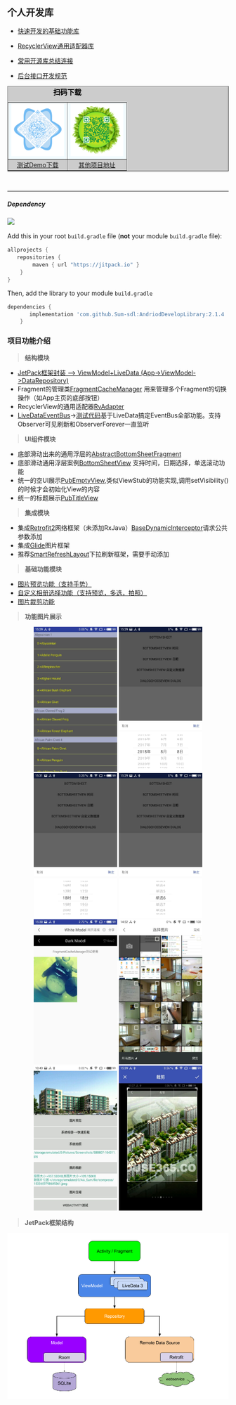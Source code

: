 
## 个人开发库

-  [快速开发的基础功能库](https://github.com/Sum-sdl/AndriodDevelopLibrary)
 
-  [RecyclerView通用适配器库](https://github.com/Sum-sdl/RvAdapter)

-  [常用开源库总结连接](https://github.com/Sum-sdl/AndriodDevelopLibrary/blob/master/sample/%E5%B8%B8%E7%94%A8%E5%BC%80%E6%BA%90%E5%BA%93.md)

-  [后台接口开发规范](https://github.com/Sum-sdl/StudyNode/blob/master/TeamWork/Interface_development_standard.md)


<table border="1"  bgcolor="#cccccc" cellpadding="7">
 <caption style ="text-align:center;font-size:16px;font-weight:bold;color:#000;">扫码下载</caption>
    <tr style ="background:#f2fbfe !important;">
        <td >
        <img src="https://raw.githubusercontent.com/Sum-sdl/AndriodDevelopLibrary/master/sample/demoUi/download_demo.png"   height="120" width="120" >
        </td>
        <td>
        <img src="https://raw.githubusercontent.com/Sum-sdl/AndriodDevelopLibrary/master/sample/demoUi/project.png"  height="120" width="120"  >
        </td>
    </tr>
    <tr>
        <td style ="text-align:center"><a href="https://raw.githubusercontent.com/Sum-sdl/AndriodDevelopLibrary/master/sample/other/sample-release.apk">测试Demo下载</a></td>
        <td style ="text-align:center"><a href="https://gitee.com/Sum-sdl/code_project" target="_blank">其他项目地址</a></td>
    </tr>
</table>
</br>


---

##### Dependency

[![](https://jitpack.io/v/Sum-sdl/AndriodDevelopLibrary.svg)](https://jitpack.io/#Sum-sdl/AndriodDevelopLibrary)

 Add this in your root `build.gradle` file (**not** your module `build.gradle` file):
 
 ```gradle
 allprojects {
 	repositories {
         maven { url "https://jitpack.io" }
     }
 }
 ```
 
 Then, add the library to your module `build.gradle`
 ```gradle
 dependencies {
        implementation 'com.github.Sum-sdl:AndriodDevelopLibrary:2.1.4
     }
 ```
 

### 项目功能介绍

> **结构模块**
>
- [JetPack框架封装 --> ViewModel+LiveData (App->ViewModel->DataRepository)](https://github.com/Sum-sdl/AndriodDevelopLibrary/tree/master/sample/src/main/java/jetpack/demo/framework)
- Fragment的管理类[FragmentCacheManager](https://github.com/Sum-sdl/AndriodDevelopLibrary/blob/master/library/src/main/java/com/sum/library/framework/FragmentCacheManager.java)
用来管理多个Fragment的切换操作（如App主页的底部按钮）
- RecyclerView的通用适配器[RvAdapter](https://github.com/Sum-sdl/RvAdapter)
- [LiveDataEventBus](https://github.com/Sum-sdl/AndriodDevelopLibrary/blob/master/library/src/main/java/com/sum/library/utils/LiveDataEventBus.java)->[测试代码](https://github.com/Sum-sdl/AndriodDevelopLibrary/blob/master/sample/src/main/java/jetpack/demo/NewStartActivity.kt)基于LiveData搞定EventBus全部功能。支持Observer可见刷新和ObserverForever一直监听

> **UI组件模块**
>
- 底部滑动出来的通用浮层的[AbstractBottomSheetFragment](https://github.com/Sum-sdl/AndriodDevelopLibrary/blob/master/library/src/main/java/com/sum/library/view/sheet/AbstractBottomSheetFragment.java)
- 底部滑动通用浮层案例[BottomSheetView](https://github.com/Sum-sdl/AndriodDevelopLibrary/blob/master/library/src/main/java/com/sum/library/view/sheet/BottomSheetView.java)
支持时间，日期选择，单选滚动功能
- 统一的空UI展示[PubEmptyView](https://github.com/Sum-sdl/AndriodDevelopLibrary/blob/master/library/src/main/java/com/sum/library/view/widget/PubEmptyView.java),类似ViewStub的功能实现,调用setVisibility()的时候才会初始化View的内容
- 统一的标题展示[PubTitleView](https://github.com/Sum-sdl/AndriodDevelopLibrary/blob/master/library/src/main/java/com/sum/library/view/widget/PubTitleView.kt)

> **集成模块**
>
-  集成[Retrofit2](http://square.github.io/retrofit/)网络框架（未添加RxJava）[BaseDynamicInterceptor](https://github.com/Sum-sdl/AndriodDevelopLibrary/blob/master/library/src/main/java/com/sum/library/net/token/BaseDynamicInterceptor.java)请求公共参数添加
-  集成[Glide](https://github.com/bumptech/glide)图片框架
-  推荐[SmartRefreshLayout](https://github.com/scwang90/SmartRefreshLayout/blob/master/art/md_property.md)下拉刷新框架，需要手动添加

> **基础功能模块**
>
- [图片预览功能（支持手势）](https://github.com/Sum-sdl/AndriodDevelopLibrary/blob/master/library/src/main/java/com/sum/library/ui/image/AppImageUtils.java)
- [自定义相册选择功能（支持预览，多选，拍照）](https://github.com/Sum-sdl/AndriodDevelopLibrary/blob/master/library/src/main/java/com/sum/library/ui/image/AppImageUtils.java)
- [图片裁剪功能](https://github.com/Sum-sdl/AndriodDevelopLibrary/blob/master/library/src/main/java/com/sum/library/ui/image/AppImageUtils.java)

> **功能图片展示**
>
<div align="center">
<img src="https://github.com/Sum-sdl/AndriodDevelopLibrary/raw/master/sample/demoUi/img.jpg" height="330" width="190" >
<img src="https://github.com/Sum-sdl/AndriodDevelopLibrary/raw/master/sample/demoUi/bt_1.jpg" height="330" width="190" >
<img src="https://github.com/Sum-sdl/AndriodDevelopLibrary/raw/master/sample/demoUi/bt_2.jpg" height="330" width="190" >
<img src="https://github.com/Sum-sdl/AndriodDevelopLibrary/raw/master/sample/demoUi/bt_3.jpg" height="330" width="190" >
</div>
<div align="center">
<img src="https://github.com/Sum-sdl/AndriodDevelopLibrary/raw/master/sample/demoUi/img1.jpg" height="330" width="190" >
<img src="https://github.com/Sum-sdl/AndriodDevelopLibrary/raw/master/sample/demoUi/img3.jpg" height="330" width="190" >
<img src="https://github.com/Sum-sdl/AndriodDevelopLibrary/raw/master/sample/demoUi/img4.jpg" height="330" width="190" >
<img src="https://github.com/Sum-sdl/AndriodDevelopLibrary/raw/master/sample/demoUi/img5.jpg" height="330" width="190" >
</div>

> **JetPack框架结构**
>
<img src="https://github.com/Sum-sdl/AndriodDevelopLibrary/raw/master/sample/demoUi/architecture.png">


